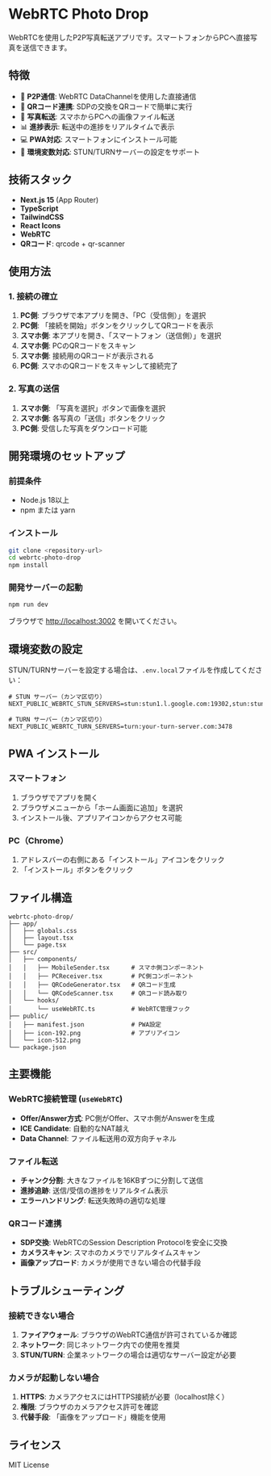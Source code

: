 # WebRTC Photo Drop

WebRTCを使用したP2P写真転送アプリです。スマートフォンからPCへ直接写真を送信できます。

## 特徴

- 📱 **P2P通信**: WebRTC DataChannelを使用した直接通信
- 🔗 **QRコード連携**: SDPの交換をQRコードで簡単に実行
- 📸 **写真転送**: スマホからPCへの画像ファイル転送
- 📊 **進捗表示**: 転送中の進捗をリアルタイムで表示
- 💻 **PWA対応**: スマートフォンにインストール可能
- 🔧 **環境変数対応**: STUN/TURNサーバーの設定をサポート

## 技術スタック

- **Next.js 15** (App Router)
- **TypeScript**
- **TailwindCSS**
- **React Icons**
- **WebRTC**
- **QRコード**: qrcode + qr-scanner

## 使用方法

### 1. 接続の確立

1. **PC側**: ブラウザで本アプリを開き、「PC（受信側）」を選択
2. **PC側**: 「接続を開始」ボタンをクリックしてQRコードを表示
3. **スマホ側**: 本アプリを開き、「スマートフォン（送信側）」を選択
4. **スマホ側**: PCのQRコードをスキャン
5. **スマホ側**: 接続用のQRコードが表示される
6. **PC側**: スマホのQRコードをスキャンして接続完了

### 2. 写真の送信

1. **スマホ側**: 「写真を選択」ボタンで画像を選択
2. **スマホ側**: 各写真の「送信」ボタンをクリック
3. **PC側**: 受信した写真をダウンロード可能

## 開発環境のセットアップ

### 前提条件

- Node.js 18以上
- npm または yarn

### インストール

```bash
git clone <repository-url>
cd webrtc-photo-drop
npm install
```

### 開発サーバーの起動

```bash
npm run dev
```

ブラウザで [http://localhost:3002](http://localhost:3002) を開いてください。

## 環境変数の設定

STUN/TURNサーバーを設定する場合は、`.env.local`ファイルを作成してください：

```env
# STUN サーバー（カンマ区切り）
NEXT_PUBLIC_WEBRTC_STUN_SERVERS=stun:stun1.l.google.com:19302,stun:stun2.l.google.com:19302

# TURN サーバー（カンマ区切り）
NEXT_PUBLIC_WEBRTC_TURN_SERVERS=turn:your-turn-server.com:3478
```

## PWA インストール

### スマートフォン

1. ブラウザでアプリを開く
2. ブラウザメニューから「ホーム画面に追加」を選択
3. インストール後、アプリアイコンからアクセス可能

### PC（Chrome）

1. アドレスバーの右側にある「インストール」アイコンをクリック
2. 「インストール」ボタンをクリック

## ファイル構造

```
webrtc-photo-drop/
├── app/
│   ├── globals.css
│   ├── layout.tsx
│   └── page.tsx
├── src/
│   ├── components/
│   │   ├── MobileSender.tsx      # スマホ側コンポーネント
│   │   ├── PCReceiver.tsx        # PC側コンポーネント
│   │   ├── QRCodeGenerator.tsx   # QRコード生成
│   │   └── QRCodeScanner.tsx     # QRコード読み取り
│   └── hooks/
│       └── useWebRTC.ts          # WebRTC管理フック
├── public/
│   ├── manifest.json             # PWA設定
│   ├── icon-192.png              # アプリアイコン
│   └── icon-512.png
└── package.json
```

## 主要機能

### WebRTC接続管理 (`useWebRTC`)

- **Offer/Answer方式**: PC側がOffer、スマホ側がAnswerを生成
- **ICE Candidate**: 自動的なNAT越え
- **Data Channel**: ファイル転送用の双方向チャネル

### ファイル転送

- **チャンク分割**: 大きなファイルを16KBずつに分割して送信
- **進捗追跡**: 送信/受信の進捗をリアルタイム表示
- **エラーハンドリング**: 転送失敗時の適切な処理

### QRコード連携

- **SDP交換**: WebRTCのSession Description Protocolを安全に交換
- **カメラスキャン**: スマホのカメラでリアルタイムスキャン
- **画像アップロード**: カメラが使用できない場合の代替手段

## トラブルシューティング

### 接続できない場合

1. **ファイアウォール**: ブラウザのWebRTC通信が許可されているか確認
2. **ネットワーク**: 同じネットワーク内での使用を推奨
3. **STUN/TURN**: 企業ネットワークの場合は適切なサーバー設定が必要

### カメラが起動しない場合

1. **HTTPS**: カメラアクセスにはHTTPS接続が必要（localhost除く）
2. **権限**: ブラウザのカメラアクセス許可を確認
3. **代替手段**: 「画像をアップロード」機能を使用

## ライセンス

MIT License
